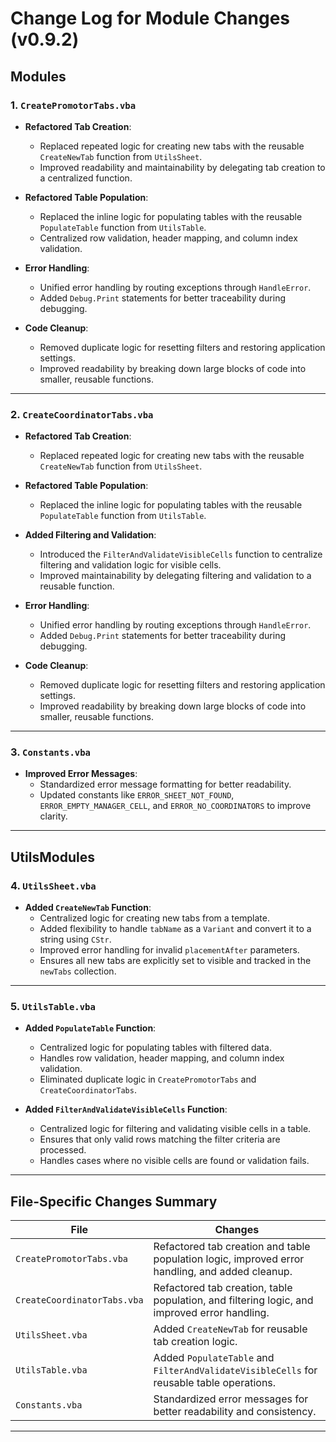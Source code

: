 # Change Log for Module Changes (v0.9.2)

## Modules

### **1. `CreatePromotorTabs.vba`**

- **Refactored Tab Creation**:

  - Replaced repeated logic for creating new tabs with the reusable `CreateNewTab` function from `UtilsSheet`.
  - Improved readability and maintainability by delegating tab creation to a centralized function.

- **Refactored Table Population**:

  - Replaced the inline logic for populating tables with the reusable `PopulateTable` function from `UtilsTable`.
  - Centralized row validation, header mapping, and column index validation.

- **Error Handling**:

  - Unified error handling by routing exceptions through `HandleError`.
  - Added `Debug.Print` statements for better traceability during debugging.

- **Code Cleanup**:
  - Removed duplicate logic for resetting filters and restoring application settings.
  - Improved readability by breaking down large blocks of code into smaller, reusable functions.

---

### **2. `CreateCoordinatorTabs.vba`**

- **Refactored Tab Creation**:

  - Replaced repeated logic for creating new tabs with the reusable `CreateNewTab` function from `UtilsSheet`.

- **Refactored Table Population**:

  - Replaced the inline logic for populating tables with the reusable `PopulateTable` function from `UtilsTable`.

- **Added Filtering and Validation**:

  - Introduced the `FilterAndValidateVisibleCells` function to centralize filtering and validation logic for visible cells.
  - Improved maintainability by delegating filtering and validation to a reusable function.

- **Error Handling**:

  - Unified error handling by routing exceptions through `HandleError`.
  - Added `Debug.Print` statements for better traceability during debugging.

- **Code Cleanup**:
  - Removed duplicate logic for resetting filters and restoring application settings.
  - Improved readability by breaking down large blocks of code into smaller, reusable functions.

---

### **3. `Constants.vba`**

- **Improved Error Messages**:
  - Standardized error message formatting for better readability.
  - Updated constants like `ERROR_SHEET_NOT_FOUND`, `ERROR_EMPTY_MANAGER_CELL`, and `ERROR_NO_COORDINATORS` to improve clarity.

---

## UtilsModules

### **4. `UtilsSheet.vba`**

- **Added `CreateNewTab` Function**:
  - Centralized logic for creating new tabs from a template.
  - Added flexibility to handle `tabName` as a `Variant` and convert it to a string using `CStr`.
  - Improved error handling for invalid `placementAfter` parameters.
  - Ensures all new tabs are explicitly set to visible and tracked in the `newTabs` collection.

---

### **5. `UtilsTable.vba`**

- **Added `PopulateTable` Function**:

  - Centralized logic for populating tables with filtered data.
  - Handles row validation, header mapping, and column index validation.
  - Eliminated duplicate logic in `CreatePromotorTabs` and `CreateCoordinatorTabs`.

- **Added `FilterAndValidateVisibleCells` Function**:
  - Centralized logic for filtering and validating visible cells in a table.
  - Ensures that only valid rows matching the filter criteria are processed.
  - Handles cases where no visible cells are found or validation fails.

---

## **File-Specific Changes Summary**

| **File**                    | **Changes**                                                                                     |
| --------------------------- | ----------------------------------------------------------------------------------------------- |
| `CreatePromotorTabs.vba`    | Refactored tab creation and table population logic, improved error handling, and added cleanup. |
| `CreateCoordinatorTabs.vba` | Refactored tab creation, table population, and filtering logic, and improved error handling.    |
| `UtilsSheet.vba`            | Added `CreateNewTab` for reusable tab creation logic.                                           |
| `UtilsTable.vba`            | Added `PopulateTable` and `FilterAndValidateVisibleCells` for reusable table operations.        |
| `Constants.vba`             | Standardized error messages for better readability and consistency.                             |

---
